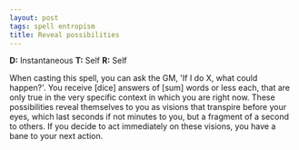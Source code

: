 ```yaml
---
layout: post
tags: spell entropism
title: Reveal possibilities
---
```

<b>D:</b> Instantaneous <b>T:</b> Self <b>R:</b> Self

When casting this spell, you can ask the GM, 'If I do X, what could happen?'. You receive [dice] answers of [sum] words or less each, that are only true in the very specific context in which you are right now. These possibilities reveal themselves to you as visions that transpire before your eyes, which last seconds if not minutes to you, but a fragment of a second to others. If you decide to act immediately on these visions, you have a bane to your next action.